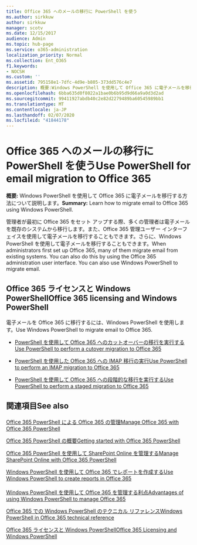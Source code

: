 ```yaml
---
title: Office 365 へのメールの移行に PowerShell を使う
ms.author: sirkkuw
author: sirkkuw
manager: scotv
ms.date: 12/15/2017
audience: Admin
ms.topic: hub-page
ms.service: o365-administration
localization_priority: Normal
ms.collection: Ent_O365
f1.keywords:
- NOCSH
ms.custom: ''
ms.assetid: 795158e1-7dfc-4d9e-b805-373dd576c4e7
description: 概要:Windows PowerShell を使用して Office 365 に電子メールを移行する方法について説明します。
ms.openlocfilehash: 6bba635d0f8022a1bae0b6b95d9d66a9a0d3d2ad
ms.sourcegitcommit: 99411927abdb40c2e82d2279489ba60545989bb1
ms.translationtype: MT
ms.contentlocale: ja-JP
ms.lasthandoff: 02/07/2020
ms.locfileid: "41844178"
---
```

# <a name="use-powershell-for-email-migration-to-office-365"></a><span data-ttu-id="58beb-103">Office 365 へのメールの移行に PowerShell を使う</span><span class="sxs-lookup"><span data-stu-id="58beb-103">Use PowerShell for email migration to Office 365</span></span>

 <span data-ttu-id="58beb-104">**概要:** Windows PowerShell を使用して Office 365 に電子メールを移行する方法について説明します。</span><span class="sxs-lookup"><span data-stu-id="58beb-104">**Summary:** Learn how to migrate email to Office 365 using Windows PowerShell.</span></span>
  
<span data-ttu-id="58beb-p101">管理者が最初に Office 365 をセット アップする際、多くの管理者は電子メールを既存のシステムから移行します。また、Office 365 管理ユーザー インターフェイスを使用して電子メールを移行することもできます。さらに、Windows PowerShell を使用して電子メールを移行することもできます。</span><span class="sxs-lookup"><span data-stu-id="58beb-p101">When administrators first set up Office 365, many of them migrate email from existing systems. You can also do this by using the Office 365 administration user interface. You can also use Windows PowerShell to migrate email.</span></span>
  
## <a name="office-365-licensing-and-windows-powershell"></a><span data-ttu-id="58beb-108">Office 365 ライセンスと Windows PowerShell</span><span class="sxs-lookup"><span data-stu-id="58beb-108">Office 365 licensing and Windows PowerShell</span></span>

<span data-ttu-id="58beb-109">電子メールを Office 365 に移行するには、Windows PowerShell を使用します。</span><span class="sxs-lookup"><span data-stu-id="58beb-109">Use Windows PowerShell to migrate email to Office 365.</span></span> 
  
- [<span data-ttu-id="58beb-110">PowerShell を使用して Office 365 へのカットオーバーの移行を実行する</span><span class="sxs-lookup"><span data-stu-id="58beb-110">Use PowerShell to perform a cutover migration to Office 365</span></span>](use-powershell-to-perform-a-cutover-migration-to-office-365.md)
    
- [<span data-ttu-id="58beb-111">PowerShell を使用した Office 365 への IMAP 移行の実行</span><span class="sxs-lookup"><span data-stu-id="58beb-111">Use PowerShell to perform an IMAP migration to Office 365</span></span>](use-powershell-to-perform-an-imap-migration-to-office-365.md)
    
- [<span data-ttu-id="58beb-112">PowerShell を使用して Office 365 への段階的な移行を実行する</span><span class="sxs-lookup"><span data-stu-id="58beb-112">Use PowerShell to perform a staged migration to Office 365</span></span>](use-powershell-to-perform-a-staged-migration-to-office-365.md)
    
## <a name="see-also"></a><span data-ttu-id="58beb-113">関連項目</span><span class="sxs-lookup"><span data-stu-id="58beb-113">See also</span></span>

#### 

[<span data-ttu-id="58beb-114">Office 365 PowerShell による Office 365 の管理</span><span class="sxs-lookup"><span data-stu-id="58beb-114">Manage Office 365 with Office 365 PowerShell</span></span>](manage-office-365-with-office-365-powershell.md)
  
[<span data-ttu-id="58beb-115">Office 365 PowerShell の概要</span><span class="sxs-lookup"><span data-stu-id="58beb-115">Getting started with Office 365 PowerShell</span></span>](getting-started-with-office-365-powershell.md)
  
[<span data-ttu-id="58beb-116">Office 365 PowerShell を使用して SharePoint Online を管理する</span><span class="sxs-lookup"><span data-stu-id="58beb-116">Manage SharePoint Online with Office 365 PowerShell</span></span>](manage-sharepoint-online-with-office-365-powershell.md)
  
[<span data-ttu-id="58beb-117">Windows PowerShell を使用して Office 365 でレポートを作成する</span><span class="sxs-lookup"><span data-stu-id="58beb-117">Use Windows PowerShell to create reports in Office 365</span></span>](use-windows-powershell-to-create-reports-in-office-365.md)
#### 

[<span data-ttu-id="58beb-118">Windows PowerShell を使用して Office 365 を管理する利点</span><span class="sxs-lookup"><span data-stu-id="58beb-118">Advantages of using Windows PowerShell to manage Office 365</span></span>](https://technet.microsoft.com/library/15144a50-453e-4cd5-befd-bc6736697967.aspx)
  
[<span data-ttu-id="58beb-119">Office 365 での Windows PowerShell のテクニカル リファレンス</span><span class="sxs-lookup"><span data-stu-id="58beb-119">Windows PowerShell in Office 365 technical reference</span></span>](https://technet.microsoft.com/library/10d5c66a-7579-4319-aaa5-7a5e21d49cea.aspx)
  
[<span data-ttu-id="58beb-120">Office 365 ライセンスと Windows PowerShell</span><span class="sxs-lookup"><span data-stu-id="58beb-120">Office 365 Licensing and Windows PowerShell</span></span>](https://technet.microsoft.com/library/6ca0e430-f7ba-4184-becf-14c6c5c8dde5.aspx)

